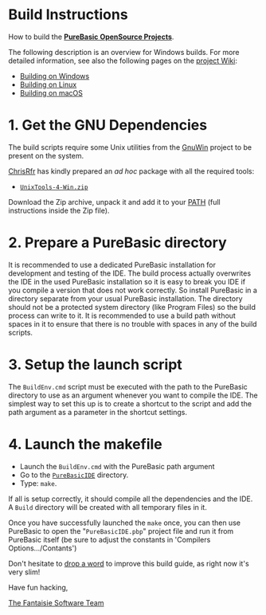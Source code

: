 # Build Instructions

How to build the __[PureBasic OpenSource Projects]__.

The following description is an overview for Windows builds. For more detailed information, see also the following pages on the [project Wiki]:

- [Building on Windows]
- [Building on Linux]
- [Building on macOS]


# 1. Get the GNU Dependencies

The build scripts require some Unix utilities from the [GnuWin] project to be present on the system.

[ChrisRfr] has kindly prepared an _ad hoc_ package with all the required tools:

- [`UnixTools-4-Win.zip`][UnixTools-4-Win.zip]

Download the Zip archive, unpack it and add it to your [PATH]  (full instructions inside the Zip file).

# 2. Prepare a PureBasic directory

It is recommended to use a dedicated PureBasic installation for development and testing of the IDE. The build process actually overwrites the IDE in the used PureBasic installation so it is easy to break you IDE if you compile a version that does not work correctly. So install PureBasic in a directory separate from your usual PureBasic installation. The directory should not be a protected system directory (like Program Files) so the build process can write to it. It is recommended to use a build path without spaces in it to ensure that there is no trouble with spaces in any of the build scripts.

# 3. Setup the launch script

The `BuildEnv.cmd` script must be executed with the path to the PureBasic directory to use as an argument whenever you want to compile the IDE. The simplest way to set this up is to create a shortcut to the script and add the path argument as a parameter in the shortcut settings.

# 4. Launch the makefile

- Launch the `BuildEnv.cmd` with the PureBasic path argument
- Go to the [`PureBasicIDE`][PureBasicIDE] directory.
- Type: `make`.

If all is setup correctly, it should compile all the dependencies and the IDE.
A `Build` directory will be created with all temporary files in it.

Once you have successfully launched the `make` once, you can then use
PureBasic to open the "`PureBasicIDE.pbp`" project file and
run it from PureBasic itself (be sure to adjust the constants in 'Compilers Options.../Contants')

Don't hesitate to [drop a word] to improve this build guide, as right now it's very slim!

Have fun hacking,

[The Fantaisie Software Team]

<!-----------------------------------------------------------------------------
                               REFERENCE LINKS
------------------------------------------------------------------------------>

[drop a word]: https://github.com/fantaisie-software/purebasic/issues/new "Open an Issue and talk to us!"

[The Fantaisie Software Team]: https://www.purebasic.com/support.php "More info about the Fantaisie Software Team"
[PureBasic OpenSource Projects]: https://github.com/fantaisie-software/purebasic

<!-- repo files and folders -->

[PureBasicIDE]: ./PureBasicIDE/ "Navigate to the 'PureBasicIDE/' folder"

<!-- 3rd party websites -->

[GnuWin]: http://gnuwin32.sourceforge.net/ "Visit the website of the GnuWin project at SourceForge"


<!-- references -->

[PATH]: https://en.wikipedia.org/wiki/PATH_(variable) "See Wikipedia page on 'PATH (variable)'"

<!-- Wiki Links -->


[project Wiki]: https://github.com/fantaisie-software/purebasic/wiki/ "Visit the PureBasic OpenSource Projects Wiki"

[Building on Windows]: https://github.com/fantaisie-software/purebasic/wiki/Building-on-Windows "Wiki page on building the PureBasic IDE under Windows"
[Building on Linux]: https://github.com/fantaisie-software/purebasic/wiki/Building-on-Linux "Wiki page on building the PureBasic IDE under Linux"
[Building on macOS]: https://github.com/fantaisie-software/purebasic/wiki/Building-on-macOS "Wiki page on building the PureBasic IDE under macOS"

<!-- download links -->

[UnixTools-4-Win.zip]: https://github.com/fantaisie-software/purebasic/wiki/UnixTools-4-Win.zip "Download the ZIP file with the GNU dependencies for Windows"

<!-- people -->

[ChrisRfr]: https://github.com/ChrisRfr "View @ChrisRfr's GitHub profile"


<!-- EOF -->
